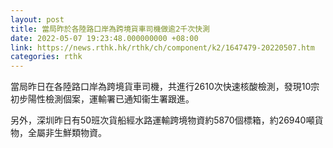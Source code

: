 ```yaml
---
layout: post
title: 當局昨於各陸路口岸為跨境貨車司機做逾2千次快測
date: 2022-05-07 19:23:48.000000000 +08:00
link: https://news.rthk.hk/rthk/ch/component/k2/1647479-20220507.htm
categories: rthk
---
```


當局昨日在各陸路口岸為跨境貨車司機，共進行2610次快速核酸檢測，發現10宗初步陽性檢測個案，運輸署已通知衞生署跟進。

另外，深圳昨日有50班次貨船經水路運輸跨境物資約5870個標箱，約26940噸貨物，全屬非生鮮類物資。
